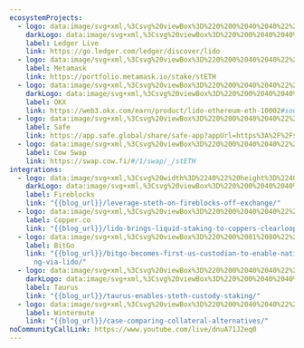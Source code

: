 ```yaml
---
ecosystemProjects:
  - logo: data:image/svg+xml,%3Csvg%20viewBox%3D%220%200%2040%2040%22%20fill%3D%22none%22%20xmlns%3D%22http%3A%2F%2Fwww.w3.org%2F2000%2Fsvg%22%3E%0A%3Cg%20clip-path%3D%22url(%23clip0_4406_6640)%22%3E%0A%3Cg%20clip-path%3D%22url(%23clip1_4406_6640)%22%3E%0A%3Cpath%20d%3D%22M10.4995%2023.4569V28H17.5995V26.9925H11.534V23.4569H10.4995ZM28.3407%2023.4569V26.9925H22.2753V27.9998H29.3753V23.4569H28.3407ZM17.6098%2016.5432V23.4566H22.2753V22.5481H18.6443V16.5432H17.6098ZM10.4995%2012V16.5432H11.534V13.0073H17.5995V12H10.4995ZM22.2753%2012V13.0073H28.3407V16.5432H29.3753V12H22.2753Z%22%20fill%3D%22black%22%2F%3E%0A%3C%2Fg%3E%0A%3Cg%20opacity%3D%220.5%22%20filter%3D%22url(%23filter0_f_4406_6640)%22%3E%0A%3Cpath%20d%3D%22M11.4995%2024.4568V29H18.5995V27.9925H12.534V24.4568H11.4995ZM29.3407%2024.4568V27.9925H23.2753V28.9997H30.3752V24.4568H29.3407ZM18.6098%2017.5431V24.4566H23.2753V23.548H19.6443V17.5431H18.6098ZM11.4995%2013V17.5431H12.534V14.0073H18.5995V13H11.4995ZM23.2753%2013V14.0073H29.3407V17.5431H30.3752V13H23.2753Z%22%20fill%3D%22black%22%2F%3E%0A%3C%2Fg%3E%0A%3C%2Fg%3E%0A%3Cdefs%3E%0A%3Cfilter%20id%3D%22filter0_f_4406_6640%22%20x%3D%220.973166%22%20y%3D%222.47365%22%20width%3D%2239.9284%22%20height%3D%2237.0526%22%20filterUnits%3D%22userSpaceOnUse%22%20color-interpolation-filters%3D%22sRGB%22%3E%0A%3CfeFlood%20flood-opacity%3D%220%22%20result%3D%22BackgroundImageFix%22%2F%3E%0A%3CfeBlend%20mode%3D%22normal%22%20in%3D%22SourceGraphic%22%20in2%3D%22BackgroundImageFix%22%20result%3D%22shape%22%2F%3E%0A%3CfeGaussianBlur%20stdDeviation%3D%225.26316%22%20result%3D%22effect1_foregroundBlur_4406_6640%22%2F%3E%0A%3C%2Ffilter%3E%0A%3CclipPath%20id%3D%22clip0_4406_6640%22%3E%0A%3Crect%20width%3D%2240%22%20height%3D%2240%22%20fill%3D%22white%22%2F%3E%0A%3C%2FclipPath%3E%0A%3CclipPath%20id%3D%22clip1_4406_6640%22%3E%0A%3Crect%20width%3D%2218.9991%22%20height%3D%2216%22%20fill%3D%22white%22%20transform%3D%22translate(10.4995%2012)%22%2F%3E%0A%3C%2FclipPath%3E%0A%3C%2Fdefs%3E%0A%3C%2Fsvg%3E%0A
    darkLogo: data:image/svg+xml,%3Csvg%20viewBox%3D%220%200%2040%2040%22%20fill%3D%22none%22%20xmlns%3D%22http%3A%2F%2Fwww.w3.org%2F2000%2Fsvg%22%3E%0A%3Cg%20clip-path%3D%22url(%23clip0_4406_6709)%22%3E%0A%3Cg%20clip-path%3D%22url(%23clip1_4406_6709)%22%3E%0A%3Cpath%20d%3D%22M10.4995%2023.4569V28H17.5995V26.9925H11.534V23.4569H10.4995ZM28.3407%2023.4569V26.9925H22.2753V27.9998H29.3753V23.4569H28.3407ZM17.6098%2016.5432V23.4566H22.2753V22.548H18.6443V16.5432H17.6098ZM10.4995%2012V16.5432H11.534V13.0073H17.5995V12H10.4995ZM22.2753%2012V13.0073H28.3407V16.5432H29.3753V12H22.2753Z%22%20fill%3D%22white%22%2F%3E%0A%3C%2Fg%3E%0A%3Cg%20opacity%3D%220.5%22%20filter%3D%22url(%23filter0_f_4406_6709)%22%3E%0A%3Cpath%20d%3D%22M11.4995%2024.4568V29H18.5995V27.9925H12.534V24.4568H11.4995ZM29.3407%2024.4568V27.9925H23.2753V28.9997H30.3752V24.4568H29.3407ZM18.6098%2017.5431V24.4566H23.2753V23.548H19.6443V17.5431H18.6098ZM11.4995%2013V17.5431H12.534V14.0073H18.5995V13H11.4995ZM23.2753%2013V14.0073H29.3407V17.5431H30.3752V13H23.2753Z%22%20fill%3D%22white%22%2F%3E%0A%3C%2Fg%3E%0A%3C%2Fg%3E%0A%3Cdefs%3E%0A%3Cfilter%20id%3D%22filter0_f_4406_6709%22%20x%3D%220.973166%22%20y%3D%222.47368%22%20width%3D%2239.9284%22%20height%3D%2237.0526%22%20filterUnits%3D%22userSpaceOnUse%22%20color-interpolation-filters%3D%22sRGB%22%3E%0A%3CfeFlood%20flood-opacity%3D%220%22%20result%3D%22BackgroundImageFix%22%2F%3E%0A%3CfeBlend%20mode%3D%22normal%22%20in%3D%22SourceGraphic%22%20in2%3D%22BackgroundImageFix%22%20result%3D%22shape%22%2F%3E%0A%3CfeGaussianBlur%20stdDeviation%3D%225.26316%22%20result%3D%22effect1_foregroundBlur_4406_6709%22%2F%3E%0A%3C%2Ffilter%3E%0A%3CclipPath%20id%3D%22clip0_4406_6709%22%3E%0A%3Crect%20width%3D%2240%22%20height%3D%2240%22%20fill%3D%22white%22%2F%3E%0A%3C%2FclipPath%3E%0A%3CclipPath%20id%3D%22clip1_4406_6709%22%3E%0A%3Crect%20width%3D%2218.9991%22%20height%3D%2216%22%20fill%3D%22white%22%20transform%3D%22translate(10.4995%2012)%22%2F%3E%0A%3C%2FclipPath%3E%0A%3C%2Fdefs%3E%0A%3C%2Fsvg%3E%0A
    label: Ledger Live
    link: https://go.ledger.com/ledger/discover/lido
  - logo: data:image/svg+xml,%3Csvg%20viewBox%3D%220%200%2040%2040%22%20fill%3D%22none%22%20xmlns%3D%22http%3A%2F%2Fwww.w3.org%2F2000%2Fsvg%22%3E%0A%3Cg%20clip-path%3D%22url(%23clip0_4406_6641)%22%3E%0A%3Cg%20opacity%3D%220.5%22%20filter%3D%22url(%23filter0_f_4406_6641)%22%3E%0A%3Cpath%20d%3D%22M9.16669%2014.3868L9.88892%2017.8535L9.43009%2018.1934L10.1098%2018.7117L9.59153%2019.1195L10.2713%2019.7398L9.84644%2020.0457L10.8236%2021.1928L9.34576%2025.7981L10.7224%2030.4968L15.5402%2029.1713L16.4748%2029.9365L18.3696%2031.2535H21.6239L23.5272%2029.9365L24.4617%2029.1713L29.2795%2030.4968L30.6644%2025.798L29.1686%2021.1928L30.1536%2020.0457L29.7288%2019.7398L30.4085%2019.1196L29.8817%2018.7117L30.5615%2018.1934L30.1112%2017.8535L30.8334%2014.3868L29.7546%2011.1673L22.864%2013.7415L17.1382%2013.7422L10.2382%2011.1665L9.16669%2014.3868Z%22%20fill%3D%22%23F6851B%22%2F%3E%0A%3C%2Fg%3E%0A%3Cpath%20d%3D%22M29.755%209.16711L21.3006%2015.4463L22.864%2011.7417L29.755%209.16711Z%22%20fill%3D%22%23E2761B%22%2F%3E%0A%3Cpath%20d%3D%22M10.2382%209.16672L18.6246%2015.5054L17.1377%2011.7413L10.2382%209.16672Z%22%20fill%3D%22%23E4761B%22%2F%3E%0A%3Cpath%20d%3D%22M26.7134%2023.7218L24.4617%2027.1715L29.2794%2028.497L30.6644%2023.7983L26.7134%2023.7218Z%22%20fill%3D%22%23E4761B%22%2F%3E%0A%3Cpath%20d%3D%22M9.34592%2023.7983L10.7224%2028.497L15.5401%2027.1715L13.2885%2023.7218L9.34592%2023.7983Z%22%20fill%3D%22%23E4761B%22%2F%3E%0A%3Cpath%20d%3D%22M15.2685%2017.8934L13.926%2019.9241L18.7098%2020.1365L18.5398%2014.9959L15.2685%2017.8934Z%22%20fill%3D%22%23E4761B%22%2F%3E%0A%3Cpath%20d%3D%22M24.725%2017.8932L21.4112%2014.9362L21.3008%2020.1363L26.076%2019.9239L24.725%2017.8932Z%22%20fill%3D%22%23E4761B%22%2F%3E%0A%3Cpath%20d%3D%22M15.5403%2027.1712L18.4122%2025.7693L15.9311%2023.832L15.5403%2027.1712Z%22%20fill%3D%22%23E4761B%22%2F%3E%0A%3Cpath%20d%3D%22M21.5811%2025.7693L24.4615%2027.1712L24.0622%2023.832L21.5811%2025.7693Z%22%20fill%3D%22%23E4761B%22%2F%3E%0A%3Cpath%20d%3D%22M24.4616%2027.172L21.5812%2025.7701L21.8106%2027.6479L21.7851%2028.4381L24.4616%2027.172Z%22%20fill%3D%22%23D7C1B3%22%2F%3E%0A%3Cpath%20d%3D%22M15.5401%2027.1722L18.2166%2028.4382L18.1996%2027.648L18.412%2025.7702L15.5401%2027.1722Z%22%20fill%3D%22%23D7C1B3%22%2F%3E%0A%3Cpath%20d%3D%22M21.7853%2028.438L21.8108%2027.6478L21.5984%2027.4609H18.395L18.1996%2027.6478L18.2166%2028.438L15.5401%2027.172L16.4748%2027.9367L18.3696%2029.2537H21.6239L23.5272%2027.9367L24.4618%2027.172L21.7853%2028.438Z%22%20fill%3D%22%23C0AD9E%22%2F%3E%0A%3Cpath%20d%3D%22M21.7337%2022.5922L22.4389%2021.1137L24.1383%2021.8869L21.7337%2022.5922Z%22%20fill%3D%22%23233447%22%2F%3E%0A%3Cpath%20d%3D%22M18.2589%2022.5922L15.8628%2021.8869L17.5536%2021.1137L18.2589%2022.5922Z%22%20fill%3D%22%23233447%22%2F%3E%0A%3Cpath%20d%3D%22M15.5397%2027.1719L15.9476%2023.7222L13.2881%2023.7987L15.5397%2027.1719Z%22%20fill%3D%22%23CD6116%22%2F%3E%0A%3Cpath%20d%3D%22M24.0535%2023.7222L24.4613%2027.1719L26.713%2023.7987L24.0535%2023.7222Z%22%20fill%3D%22%23CD6116%22%2F%3E%0A%3Cpath%20d%3D%22M26.0757%2019.9242L21.3005%2020.1366L21.7423%2022.5922L22.4476%2021.1138L24.147%2021.887L26.0757%2019.9242Z%22%20fill%3D%22%23CD6116%22%2F%3E%0A%3Cpath%20d%3D%22M15.8624%2021.887L17.5618%2021.1138L18.2585%2022.5922L18.7088%2020.1366L13.9251%2019.9242L15.8624%2021.887Z%22%20fill%3D%22%23CD6116%22%2F%3E%0A%3Cpath%20d%3D%22M13.9252%2019.9246L15.9305%2023.8331L15.8625%2021.8873L13.9252%2019.9246Z%22%20fill%3D%22%23E4751F%22%2F%3E%0A%3Cpath%20d%3D%22M24.148%2021.887L24.0631%2023.8328L26.0768%2019.9242L24.148%2021.887Z%22%20fill%3D%22%23E4751F%22%2F%3E%0A%3Cpath%20d%3D%22M18.7098%2020.1365L18.2595%2022.5921L18.8203%2025.4895L18.9477%2021.6744L18.7098%2020.1365Z%22%20fill%3D%22%23E4751F%22%2F%3E%0A%3Cpath%20d%3D%22M21.3008%2020.1365L21.0714%2021.6659L21.1734%2025.4895L21.7427%2022.5921L21.3008%2020.1365Z%22%20fill%3D%22%23E4751F%22%2F%3E%0A%3Cpath%20d%3D%22M21.7429%2022.5919L21.1736%2025.4893L21.5815%2025.7697L24.0626%2023.8324L24.1475%2021.8867L21.7429%2022.5919Z%22%20fill%3D%22%23F6851B%22%2F%3E%0A%3Cpath%20d%3D%22M15.8628%2021.8867L15.9307%2023.8324L18.4118%2025.7697L18.8197%2025.4893L18.2589%2022.5919L15.8628%2021.8867Z%22%20fill%3D%22%23F6851B%22%2F%3E%0A%3Cpath%20d%3D%22M21.581%2025.7703L21.1732%2025.4899H18.8195L18.4117%2025.7703L18.1993%2027.6481L18.3947%2027.4611H21.598L21.8104%2027.6481L21.581%2025.7703Z%22%20fill%3D%22%23161616%22%2F%3E%0A%3Cpath%20d%3D%22M30.1111%2015.8538L30.8334%2012.3871L29.7543%209.16675L21.5803%2015.2335L24.7241%2017.893L29.168%2019.1931L30.1536%2018.046L29.7288%2017.7401L30.4085%2017.1198L29.8817%2016.712L30.5615%2016.1937L30.1111%2015.8538Z%22%20fill%3D%22%23763D16%22%2F%3E%0A%3Cpath%20d%3D%22M9.16666%2012.387L9.88889%2015.8538L9.43006%2016.1936L10.1098%2016.7119L9.5915%2017.1198L10.2712%2017.7401L9.84641%2018.0459L10.8235%2019.193L15.2674%2017.893L18.4112%2015.2335L10.2373%209.16672L9.16666%2012.387Z%22%20fill%3D%22%23763D16%22%2F%3E%0A%3Cpath%20d%3D%22M29.1685%2019.1929L24.7247%2017.8929L26.0757%2019.9237L24.0619%2023.8322L26.7129%2023.7982H30.664L29.1685%2019.1929Z%22%20fill%3D%22%23F6851B%22%2F%3E%0A%3Cpath%20d%3D%22M15.268%2017.8929L10.8242%2019.1929L9.34573%2023.7982H13.2883L15.9308%2023.8322L13.9255%2019.9237L15.268%2017.8929Z%22%20fill%3D%22%23F6851B%22%2F%3E%0A%3Cpath%20d%3D%22M21.3003%2020.1372L21.5807%2015.2345L22.8722%2011.7423H17.1368L18.4113%2015.2345L18.7087%2020.1372L18.8107%2021.6836L18.8192%2025.4902H21.1728L21.1898%2021.6836L21.3003%2020.1372Z%22%20fill%3D%22%23F6851B%22%2F%3E%0A%3C%2Fg%3E%0A%3Cdefs%3E%0A%3Cfilter%20id%3D%22filter0_f_4406_6641%22%20x%3D%22-2.41226%22%20y%3D%22-0.412475%22%20width%3D%2244.8246%22%20height%3D%2243.2449%22%20filterUnits%3D%22userSpaceOnUse%22%20color-interpolation-filters%3D%22sRGB%22%3E%0A%3CfeFlood%20flood-opacity%3D%220%22%20result%3D%22BackgroundImageFix%22%2F%3E%0A%3CfeBlend%20mode%3D%22normal%22%20in%3D%22SourceGraphic%22%20in2%3D%22BackgroundImageFix%22%20result%3D%22shape%22%2F%3E%0A%3CfeGaussianBlur%20stdDeviation%3D%225.78947%22%20result%3D%22effect1_foregroundBlur_4406_6641%22%2F%3E%0A%3C%2Ffilter%3E%0A%3CclipPath%20id%3D%22clip0_4406_6641%22%3E%0A%3Crect%20width%3D%2240%22%20height%3D%2240%22%20fill%3D%22white%22%2F%3E%0A%3C%2FclipPath%3E%0A%3C%2Fdefs%3E%0A%3C%2Fsvg%3E%0A
    label: Metamask
    link: https://portfolio.metamask.io/stake/stETH
  - logo: data:image/svg+xml,%3Csvg%20viewBox%3D%220%200%2040%2040%22%20fill%3D%22none%22%20xmlns%3D%22http%3A%2F%2Fwww.w3.org%2F2000%2Fsvg%22%3E%0A%3Cg%20clip-path%3D%22url(%23clip0_4406_6642)%22%3E%0A%3Cpath%20d%3D%22M16.4151%2022.9373C16.6382%2022.9375%2016.8194%2023.1185%2016.8194%2023.3416V28.5955C16.8194%2028.8186%2016.6382%2028.9997%2016.4151%2028.9998H11.1602C10.9371%2028.9997%2010.7559%2028.8186%2010.7559%2028.5955V23.3416C10.7559%2023.1185%2010.9371%2022.9374%2011.1602%2022.9373H16.4151ZM28.5401%2022.9373C28.7633%2022.9373%2028.9444%2023.1184%2028.9444%2023.3416V28.5955C28.9444%2028.8187%2028.7633%2028.9998%2028.5401%2028.9998H23.2862C23.0629%2028.9998%2022.8819%2028.8187%2022.8819%2028.5955V23.3416C22.8819%2023.1184%2023.0629%2022.9373%2023.2862%2022.9373H28.5401ZM22.4805%2016.8748C22.7035%2016.8751%2022.8839%2017.0561%2022.8839%2017.2791V22.533C22.8839%2022.756%2022.7035%2022.9371%2022.4805%2022.9373H17.2256C17.0024%2022.9373%2016.8214%2022.7562%2016.8214%2022.533V17.2791C16.8214%2017.0559%2017.0024%2016.8748%2017.2256%2016.8748H22.4805ZM16.4151%2010.8113C16.6381%2010.8115%2016.8192%2010.9925%2016.8194%2011.2156V16.4705C16.8193%2016.6935%2016.6381%2016.8747%2016.4151%2016.8748H11.1602C10.9371%2016.8747%2010.756%2016.6935%2010.7559%2016.4705V11.2156C10.7561%2010.9925%2010.9372%2010.8115%2011.1602%2010.8113H16.4151ZM28.5401%2010.8113C28.7632%2010.8113%2028.9442%2010.9924%2028.9444%2011.2156V16.4705C28.9443%2016.6936%2028.7632%2016.8748%2028.5401%2016.8748H23.2862C23.063%2016.8748%2022.882%2016.6936%2022.8819%2016.4705V11.2156C22.8821%2010.9924%2023.063%2010.8113%2023.2862%2010.8113H28.5401Z%22%20fill%3D%22%230D0B16%22%2F%3E%0A%3Cg%20opacity%3D%220.3%22%20filter%3D%22url(%23filter0_f_4406_6642)%22%3E%0A%3Cpath%20d%3D%22M17.9641%2021.8759C18.1872%2021.8759%2018.3681%2022.0562%2018.3683%2022.2792V27.5341C18.3683%2027.7573%2018.1873%2027.9384%2017.9641%2027.9384H12.7101C12.4869%2027.9384%2012.3058%2027.7573%2012.3058%2027.5341V22.2792C12.3061%2022.0562%2012.487%2021.8759%2012.7101%2021.8759H17.9641ZM30.09%2021.8759C30.3129%2021.8761%2030.4931%2022.0564%2030.4933%2022.2792V27.5341C30.4933%2027.7572%2030.313%2027.9382%2030.09%2027.9384H24.8351C24.6119%2027.9384%2024.4308%2027.7573%2024.4308%2027.5341V22.2792C24.4311%2022.0563%2024.6121%2021.876%2024.8351%2021.8759H30.09ZM24.0295%2015.8134C24.2525%2015.8135%2024.4335%2015.9938%2024.4338%2016.2167V21.4716C24.4338%2021.6948%2024.2526%2021.8759%2024.0295%2021.8759H18.7746C18.5515%2021.8757%2018.3713%2021.6947%2018.3713%2021.4716V16.2167C18.3715%2015.9939%2018.5517%2015.8137%2018.7746%2015.8134H24.0295ZM17.9641%209.74994C18.1873%209.74994%2018.3683%209.9309%2018.3683%2010.1542V15.4081C18.3683%2015.6313%2018.1873%2015.8124%2017.9641%2015.8124H12.7101C12.4869%2015.8124%2012.3058%2015.6313%2012.3058%2015.4081V10.1542C12.3059%209.9309%2012.4869%209.74994%2012.7101%209.74994H17.9641ZM30.09%209.74994C30.313%209.75013%2030.4933%209.93102%2030.4933%2010.1542V15.4081C30.4933%2015.6312%2030.313%2015.8122%2030.09%2015.8124H24.8351C24.6119%2015.8124%2024.4308%2015.6313%2024.4308%2015.4081V10.1542C24.4309%209.93093%2024.6119%209.74998%2024.8351%209.74994H30.09Z%22%20fill%3D%22%230D0B16%22%2F%3E%0A%3C%2Fg%3E%0A%3C%2Fg%3E%0A%3Cdefs%3E%0A%3Cfilter%20id%3D%22filter0_f_4406_6642%22%20x%3D%22-0.325732%22%20y%3D%22-2.88164%22%20width%3D%2243.4507%22%20height%3D%2243.4516%22%20filterUnits%3D%22userSpaceOnUse%22%20color-interpolation-filters%3D%22sRGB%22%3E%0A%3CfeFlood%20flood-opacity%3D%220%22%20result%3D%22BackgroundImageFix%22%2F%3E%0A%3CfeBlend%20mode%3D%22normal%22%20in%3D%22SourceGraphic%22%20in2%3D%22BackgroundImageFix%22%20result%3D%22shape%22%2F%3E%0A%3CfeGaussianBlur%20stdDeviation%3D%226.31579%22%20result%3D%22effect1_foregroundBlur_4406_6642%22%2F%3E%0A%3C%2Ffilter%3E%0A%3CclipPath%20id%3D%22clip0_4406_6642%22%3E%0A%3Crect%20width%3D%2240%22%20height%3D%2240%22%20fill%3D%22white%22%2F%3E%0A%3C%2FclipPath%3E%0A%3C%2Fdefs%3E%0A%3C%2Fsvg%3E%0A
    darkLogo: data:image/svg+xml,%3Csvg%20viewBox%3D%220%200%2040%2040%22%20fill%3D%22none%22%20xmlns%3D%22http%3A%2F%2Fwww.w3.org%2F2000%2Fsvg%22%3E%0A%3Cg%20clip-path%3D%22url(%23clip0_4406_6738)%22%3E%0A%3Cpath%20d%3D%22M16.4151%2022.9373C16.6382%2022.9375%2016.8194%2023.1185%2016.8194%2023.3416V28.5955C16.8194%2028.8186%2016.6382%2028.9997%2016.4151%2028.9998H11.1602C10.9371%2028.9997%2010.7559%2028.8186%2010.7559%2028.5955V23.3416C10.7559%2023.1185%2010.9371%2022.9374%2011.1602%2022.9373H16.4151ZM28.5401%2022.9373C28.7633%2022.9373%2028.9444%2023.1184%2028.9444%2023.3416V28.5955C28.9444%2028.8187%2028.7633%2028.9998%2028.5401%2028.9998H23.2862C23.0629%2028.9998%2022.8819%2028.8187%2022.8819%2028.5955V23.3416C22.8819%2023.1184%2023.0629%2022.9373%2023.2862%2022.9373H28.5401ZM22.4805%2016.8748C22.7035%2016.8751%2022.8839%2017.0561%2022.8839%2017.2791V22.533C22.8839%2022.756%2022.7035%2022.9371%2022.4805%2022.9373H17.2256C17.0024%2022.9373%2016.8214%2022.7562%2016.8214%2022.533V17.2791C16.8214%2017.0559%2017.0024%2016.8748%2017.2256%2016.8748H22.4805ZM16.4151%2010.8113C16.6381%2010.8115%2016.8192%2010.9925%2016.8194%2011.2156V16.4705C16.8193%2016.6935%2016.6381%2016.8747%2016.4151%2016.8748H11.1602C10.9371%2016.8747%2010.756%2016.6935%2010.7559%2016.4705V11.2156C10.7561%2010.9925%2010.9372%2010.8115%2011.1602%2010.8113H16.4151ZM28.5401%2010.8113C28.7632%2010.8113%2028.9442%2010.9924%2028.9444%2011.2156V16.4705C28.9443%2016.6936%2028.7632%2016.8748%2028.5401%2016.8748H23.2862C23.063%2016.8748%2022.882%2016.6936%2022.8819%2016.4705V11.2156C22.8821%2010.9924%2023.063%2010.8113%2023.2862%2010.8113H28.5401Z%22%20fill%3D%22white%22%2F%3E%0A%3Cg%20opacity%3D%220.3%22%20filter%3D%22url(%23filter0_f_4406_6738)%22%3E%0A%3Cpath%20d%3D%22M17.9641%2021.8759C18.1872%2021.8759%2018.3681%2022.0562%2018.3683%2022.2792V27.5341C18.3683%2027.7573%2018.1873%2027.9384%2017.9641%2027.9384H12.7101C12.4869%2027.9384%2012.3058%2027.7573%2012.3058%2027.5341V22.2792C12.3061%2022.0562%2012.487%2021.8759%2012.7101%2021.8759H17.9641ZM30.09%2021.8759C30.3129%2021.8761%2030.4931%2022.0564%2030.4933%2022.2792V27.5341C30.4933%2027.7572%2030.313%2027.9382%2030.09%2027.9384H24.8351C24.6119%2027.9384%2024.4308%2027.7573%2024.4308%2027.5341V22.2792C24.4311%2022.0563%2024.6121%2021.876%2024.8351%2021.8759H30.09ZM24.0295%2015.8134C24.2525%2015.8135%2024.4335%2015.9938%2024.4338%2016.2167V21.4716C24.4338%2021.6948%2024.2526%2021.8759%2024.0295%2021.8759H18.7746C18.5515%2021.8757%2018.3713%2021.6947%2018.3713%2021.4716V16.2167C18.3715%2015.9939%2018.5517%2015.8137%2018.7746%2015.8134H24.0295ZM17.9641%209.74994C18.1873%209.74994%2018.3683%209.9309%2018.3683%2010.1542V15.4081C18.3683%2015.6313%2018.1873%2015.8124%2017.9641%2015.8124H12.7101C12.4869%2015.8124%2012.3058%2015.6313%2012.3058%2015.4081V10.1542C12.3059%209.9309%2012.4869%209.74994%2012.7101%209.74994H17.9641ZM30.09%209.74994C30.313%209.75013%2030.4933%209.93102%2030.4933%2010.1542V15.4081C30.4933%2015.6312%2030.313%2015.8122%2030.09%2015.8124H24.8351C24.6119%2015.8124%2024.4308%2015.6313%2024.4308%2015.4081V10.1542C24.4309%209.93093%2024.6119%209.74998%2024.8351%209.74994H30.09Z%22%20fill%3D%22white%22%2F%3E%0A%3C%2Fg%3E%0A%3C%2Fg%3E%0A%3Cdefs%3E%0A%3Cfilter%20id%3D%22filter0_f_4406_6738%22%20x%3D%22-0.325732%22%20y%3D%22-2.88164%22%20width%3D%2243.4507%22%20height%3D%2243.4516%22%20filterUnits%3D%22userSpaceOnUse%22%20color-interpolation-filters%3D%22sRGB%22%3E%0A%3CfeFlood%20flood-opacity%3D%220%22%20result%3D%22BackgroundImageFix%22%2F%3E%0A%3CfeBlend%20mode%3D%22normal%22%20in%3D%22SourceGraphic%22%20in2%3D%22BackgroundImageFix%22%20result%3D%22shape%22%2F%3E%0A%3CfeGaussianBlur%20stdDeviation%3D%226.31579%22%20result%3D%22effect1_foregroundBlur_4406_6738%22%2F%3E%0A%3C%2Ffilter%3E%0A%3CclipPath%20id%3D%22clip0_4406_6738%22%3E%0A%3Crect%20width%3D%2240%22%20height%3D%2240%22%20fill%3D%22white%22%2F%3E%0A%3C%2FclipPath%3E%0A%3C%2Fdefs%3E%0A%3C%2Fsvg%3E%0A
    label: OKX
    link: https://web3.okx.com/earn/product/lido-ethereum-eth-10002#source=homepagelist
  - logo: data:image/svg+xml,%3Csvg%20viewBox%3D%220%200%2040%2040%22%20fill%3D%22none%22%20xmlns%3D%22http%3A%2F%2Fwww.w3.org%2F2000%2Fsvg%22%3E%0A%3Cg%20clip-path%3D%22url(%23clip0_4406_6643)%22%3E%0A%3Cpath%20d%3D%22M29.2466%2020.261C29.9507%2020.2612%2030.521%2020.7965%2030.521%2021.4739V25.2972C30.521%2025.9747%2029.9499%2026.5237%2029.2456%2026.5237H27.4234C26.7192%2026.5237%2026.1482%2027.0045%2026.148%2027.6819V29.5023C26.148%2030.1799%2025.5856%2030.7288%2024.8814%2030.7288H14.9576C14.2533%2030.7288%2013.6822%2030.1799%2013.6822%2029.5023V27.2337C13.6822%2026.5562%2014.2533%2026.0071%2014.9576%2026.0071H24.3384C25.0427%2026.0071%2025.6138%2025.4582%2025.6138%2024.7806V21.4876C25.614%2020.8102%2026.1841%2020.2611%2026.8882%2020.261H29.2466ZM20.8033%2017.8763C21.5411%2017.8765%2022.1399%2018.4531%2022.1402%2019.1624V21.3421C22.14%2022.052%2021.5407%2022.628%2020.8033%2022.6282H18.5376C17.7998%2022.6281%2017.2008%2022.0516%2017.2007%2021.3421V19.1624C17.201%2018.4526%2017.8003%2017.8764%2018.5376%2017.8763H20.8033ZM24.3326%209.80597C25.0365%209.80611%2025.6068%2010.3552%2025.607%2011.0325V13.3011C25.607%2013.9785%2025.0366%2014.5275%2024.3326%2014.5276H14.9566C14.2526%2014.5278%2013.6824%2015.0769%2013.6822%2015.7542L13.6841%2019.0345C13.684%2019.7119%2013.1139%2020.261%2012.4097%2020.261H10.0513C9.34712%2020.261%208.77396%2019.7394%208.77396%2019.0618V15.2337C8.77412%2014.5562%209.34519%2014.0071%2010.0493%2014.0071H11.8638C12.568%2014.0071%2013.1382%2013.458%2013.1382%2012.7806V11.0325C13.1384%2010.3551%2013.7094%209.80597%2014.4136%209.80597H24.3326Z%22%20fill%3D%22%236AF583%22%2F%3E%0A%3Cg%20opacity%3D%220.6%22%20filter%3D%22url(%23filter0_f_4406_6643)%22%3E%0A%3Cpath%20d%3D%22M30.8885%2020.0231C31.6408%2020.0231%2032.2498%2020.5943%2032.2499%2021.3181V25.403C32.2498%2026.1266%2031.6407%2026.7125%2030.8885%2026.7126H28.9413C28.1892%2026.7126%2027.5801%2027.2263%2027.58%2027.9499V29.8942C27.58%2030.618%2026.9787%2031.2047%2026.2264%2031.2048H15.6259C14.8736%2031.2048%2014.2635%2030.618%2014.2635%2029.8942V27.4714C14.2635%2026.7477%2014.8736%2026.1608%2015.6259%2026.1608H25.6464C26.3986%2026.1608%2027.0077%2025.5741%2027.0077%2024.8503V21.3337C27.0077%2020.6099%2027.6177%2020.0231%2028.37%2020.0231H30.8885ZM21.87%2017.4753C22.6582%2017.4754%2023.2975%2018.0915%2023.2977%2018.8493V21.1774C23.2977%2021.9359%2022.6578%2022.5513%2021.87%2022.5515H19.4501C18.6618%2022.5514%2018.0224%2021.9354%2018.0223%2021.1774V18.8493C18.0226%2018.091%2018.6624%2017.4754%2019.4501%2017.4753H21.87ZM25.6395%208.85516C26.3917%208.85516%2027.0018%209.4419%2027.0018%2010.1657V12.5886C27.0018%2013.3123%2026.3917%2013.8991%2025.6395%2013.8991H15.6249C14.8728%2013.8992%2014.2637%2014.4851%2014.2635%2015.2087L14.2655%2018.7126C14.2654%2019.4362%2013.6563%2020.023%2012.9042%2020.0231H10.3846C9.63255%2020.0229%209.02039%2019.4655%209.02039%2018.7419V14.653C9.02039%2013.9292%209.6304%2013.3425%2010.3827%2013.3425H12.3212C13.0732%2013.3423%2013.6823%2012.7563%2013.6825%2012.0329V10.1657C13.6825%209.4419%2014.2925%208.85516%2015.0448%208.85516H25.6395Z%22%20fill%3D%22%236AF583%22%2F%3E%0A%3C%2Fg%3E%0A%3C%2Fg%3E%0A%3Cdefs%3E%0A%3Cfilter%20id%3D%22filter0_f_4406_6643%22%20x%3D%220.599333%22%20y%3D%220.434111%22%20width%3D%2240.0716%22%20height%3D%2239.1917%22%20filterUnits%3D%22userSpaceOnUse%22%20color-interpolation-filters%3D%22sRGB%22%3E%0A%3CfeFlood%20flood-opacity%3D%220%22%20result%3D%22BackgroundImageFix%22%2F%3E%0A%3CfeBlend%20mode%3D%22normal%22%20in%3D%22SourceGraphic%22%20in2%3D%22BackgroundImageFix%22%20result%3D%22shape%22%2F%3E%0A%3CfeGaussianBlur%20stdDeviation%3D%224.21053%22%20result%3D%22effect1_foregroundBlur_4406_6643%22%2F%3E%0A%3C%2Ffilter%3E%0A%3CclipPath%20id%3D%22clip0_4406_6643%22%3E%0A%3Crect%20width%3D%2240%22%20height%3D%2240%22%20fill%3D%22white%22%2F%3E%0A%3C%2FclipPath%3E%0A%3C%2Fdefs%3E%0A%3C%2Fsvg%3E%0A
    label: Safe
    link: https://app.safe.global/share/safe-app?appUrl=https%3A%2F%2F${{ethereum_stake}}%2F%3Fref%3D0x5afE11DBF44AB2D88162f687e01F8DD7a8A3EEEe
  - logo: data:image/svg+xml,%3Csvg%20viewBox%3D%220%200%2040%2040%22%20fill%3D%22none%22%20xmlns%3D%22http%3A%2F%2Fwww.w3.org%2F2000%2Fsvg%22%3E%0A%3Cg%20clip-path%3D%22url(%23clip0_4406_6644)%22%3E%0A%3Cpath%20fill-rule%3D%22evenodd%22%20clip-rule%3D%22evenodd%22%20d%3D%22M16.9816%2028.5C15.7672%2028.5%2014.6927%2027.7239%2014.3256%2026.5814L12.438%2020.7083H11.2776C10.0632%2020.7083%208.98872%2019.9322%208.62158%2018.7898L7.5%2015.3H11.7069L9.48801%2012H30.512L28.2931%2015.3H32.5L31.3784%2018.7898C31.0114%2019.9322%2029.9368%2020.7083%2028.7225%2020.7083H27.5619L25.6744%2026.5814C25.3073%2027.7239%2024.2328%2028.5%2023.0184%2028.5H16.9816ZM15.5556%2019.1041C15.5556%2019.9901%2016.2258%2020.7083%2017.0525%2020.7083C17.8792%2020.7083%2018.5495%2019.9901%2018.5495%2019.1041C18.5495%2018.2182%2017.8792%2017.5%2017.0525%2017.5C16.2258%2017.5%2015.5556%2018.2182%2015.5556%2019.1041ZM24.4445%2019.1041C24.4445%2019.9901%2023.7742%2020.7083%2022.9476%2020.7083C22.1208%2020.7083%2021.4506%2019.9901%2021.4506%2019.1041C21.4506%2018.2182%2022.1208%2017.5%2022.9476%2017.5C23.7742%2017.5%2024.4445%2018.2182%2024.4445%2019.1041Z%22%20fill%3D%22%231E64D7%22%2F%3E%0A%3Cg%20opacity%3D%220.4%22%20filter%3D%22url(%23filter0_f_4406_6644)%22%3E%0A%3Cpath%20fill-rule%3D%22evenodd%22%20clip-rule%3D%22evenodd%22%20d%3D%22M17.9816%2027.5C16.7672%2027.5%2015.6927%2026.7239%2015.3256%2025.5814L13.438%2019.7083H12.2776C11.0632%2019.7083%209.98872%2018.9322%209.62158%2017.7898L8.5%2014.3H12.7069L10.488%2011H31.512L29.2931%2014.3H33.5L32.3784%2017.7898C32.0114%2018.9322%2030.9368%2019.7083%2029.7225%2019.7083H28.5619L26.6744%2025.5814C26.3073%2026.7239%2025.2328%2027.5%2024.0184%2027.5H17.9816ZM16.5556%2018.1042C16.5556%2018.9901%2017.2258%2019.7083%2018.0525%2019.7083C18.8792%2019.7083%2019.5495%2018.9901%2019.5495%2018.1042C19.5495%2017.2182%2018.8792%2016.5%2018.0525%2016.5C17.2258%2016.5%2016.5556%2017.2182%2016.5556%2018.1042ZM25.4445%2018.1042C25.4445%2018.9901%2024.7742%2019.7083%2023.9476%2019.7083C23.1208%2019.7083%2022.4506%2018.9901%2022.4506%2018.1042C22.4506%2017.2182%2023.1208%2016.5%2023.9476%2016.5C24.7742%2016.5%2025.4445%2017.2182%2025.4445%2018.1042Z%22%20fill%3D%22%231E64D7%22%2F%3E%0A%3C%2Fg%3E%0A%3C%2Fg%3E%0A%3Cdefs%3E%0A%3Cfilter%20id%3D%22filter0_f_4406_6644%22%20x%3D%22-4.13158%22%20y%3D%22-1.63156%22%20width%3D%2250.2632%22%20height%3D%2241.7632%22%20filterUnits%3D%22userSpaceOnUse%22%20color-interpolation-filters%3D%22sRGB%22%3E%0A%3CfeFlood%20flood-opacity%3D%220%22%20result%3D%22BackgroundImageFix%22%2F%3E%0A%3CfeBlend%20mode%3D%22normal%22%20in%3D%22SourceGraphic%22%20in2%3D%22BackgroundImageFix%22%20result%3D%22shape%22%2F%3E%0A%3CfeGaussianBlur%20stdDeviation%3D%226.31579%22%20result%3D%22effect1_foregroundBlur_4406_6644%22%2F%3E%0A%3C%2Ffilter%3E%0A%3CclipPath%20id%3D%22clip0_4406_6644%22%3E%0A%3Crect%20width%3D%2240%22%20height%3D%2240%22%20fill%3D%22white%22%2F%3E%0A%3C%2FclipPath%3E%0A%3C%2Fdefs%3E%0A%3C%2Fsvg%3E%0A
    label: Cow Swap
    link: https://swap.cow.fi/#/1/swap/_/stETH
integrations:
  - logo: data:image/svg+xml,%3Csvg%20width%3D%2240%22%20height%3D%2240%22%20viewBox%3D%220%200%2040%2040%22%20fill%3D%22none%22%20xmlns%3D%22http%3A%2F%2Fwww.w3.org%2F2000%2Fsvg%22%3E%0A%3Cg%20filter%3D%22url(%23filter0_f_4406_6714)%22%3E%0A%3Cpath%20fill-rule%3D%22evenodd%22%20clip-rule%3D%22evenodd%22%20d%3D%22M29.9986%208.49991H9.99954V27.9999H29.9986V8.49991ZM25.0507%2022.0651L19.9991%2013.163L14.9475%2022.0651H25.0507Z%22%20fill%3D%22%23141A2C%22%20fill-opacity%3D%220.4%22%2F%3E%0A%3C%2Fg%3E%0A%3Cpath%20fill-rule%3D%22evenodd%22%20clip-rule%3D%22evenodd%22%20d%3D%22M29.9986%209.99997H9.99954V29.5H29.9986V9.99997ZM25.0507%2023.5652L19.9991%2014.663L14.9475%2023.5652H25.0507Z%22%20fill%3D%22%23141A2C%22%2F%3E%0A%3Cdefs%3E%0A%3Cfilter%20id%3D%22filter0_f_4406_6714%22%20x%3D%221.57849%22%20y%3D%220.0788555%22%20width%3D%2236.8412%22%20height%3D%2236.3421%22%20filterUnits%3D%22userSpaceOnUse%22%20color-interpolation-filters%3D%22sRGB%22%3E%0A%3CfeFlood%20flood-opacity%3D%220%22%20result%3D%22BackgroundImageFix%22%2F%3E%0A%3CfeBlend%20mode%3D%22normal%22%20in%3D%22SourceGraphic%22%20in2%3D%22BackgroundImageFix%22%20result%3D%22shape%22%2F%3E%0A%3CfeGaussianBlur%20stdDeviation%3D%224.21053%22%20result%3D%22effect1_foregroundBlur_4406_6714%22%2F%3E%0A%3C%2Ffilter%3E%0A%3C%2Fdefs%3E%0A%3C%2Fsvg%3E%0A
    darkLogo: data:image/svg+xml,%3Csvg%20viewBox%3D%220%200%2040%2040%22%20fill%3D%22none%22%20xmlns%3D%22http%3A%2F%2Fwww.w3.org%2F2000%2Fsvg%22%3E%0A%3Cg%20filter%3D%22url(%23filter0_f_4406_6956)%22%3E%0A%3Cpath%20fill-rule%3D%22evenodd%22%20clip-rule%3D%22evenodd%22%20d%3D%22M29.9987%208.5H9.99957V28H29.9987V8.5ZM25.0507%2022.0652L19.9991%2013.163L14.9475%2022.0652H25.0507Z%22%20fill%3D%22white%22%20fill-opacity%3D%220.4%22%2F%3E%0A%3C%2Fg%3E%0A%3Cpath%20fill-rule%3D%22evenodd%22%20clip-rule%3D%22evenodd%22%20d%3D%22M29.9987%2010H9.99957V29.5H29.9987V10ZM25.0507%2023.5652L19.9991%2014.663L14.9475%2023.5652H25.0507Z%22%20fill%3D%22white%22%2F%3E%0A%3Cdefs%3E%0A%3Cfilter%20id%3D%22filter0_f_4406_6956%22%20x%3D%221.57852%22%20y%3D%220.0789471%22%20width%3D%2236.8412%22%20height%3D%2236.3421%22%20filterUnits%3D%22userSpaceOnUse%22%20color-interpolation-filters%3D%22sRGB%22%3E%0A%3CfeFlood%20flood-opacity%3D%220%22%20result%3D%22BackgroundImageFix%22%2F%3E%0A%3CfeBlend%20mode%3D%22normal%22%20in%3D%22SourceGraphic%22%20in2%3D%22BackgroundImageFix%22%20result%3D%22shape%22%2F%3E%0A%3CfeGaussianBlur%20stdDeviation%3D%224.21053%22%20result%3D%22effect1_foregroundBlur_4406_6956%22%2F%3E%0A%3C%2Ffilter%3E%0A%3C%2Fdefs%3E%0A%3C%2Fsvg%3E%0A
    label: Fireblocks
    link: "{{blog_url}}/leverage-steth-on-fireblocks-off-exchange/"
  - logo: data:image/svg+xml,%3Csvg%20viewBox%3D%220%200%2040%2040%22%20fill%3D%22none%22%20xmlns%3D%22http%3A%2F%2Fwww.w3.org%2F2000%2Fsvg%22%3E%0A%3Cg%20clip-path%3D%22url(%23clip0_4406_6715)%22%3E%0A%3Cg%20opacity%3D%220.5%22%20filter%3D%22url(%23filter0_f_4406_6715)%22%3E%0A%3Cpath%20fill-rule%3D%22evenodd%22%20clip-rule%3D%22evenodd%22%20d%3D%22M29.3059%2027.5332C28.2832%2028.6898%2027.1458%2029.2824%2026.3716%2029.5787C24.2115%2030.3912%2022.0227%2030.3625%2019.8817%2029.4831C17.6929%2028.5846%2015.7335%2026.7207%2014.7777%2024.6274C14.3476%2023.6907%2014.1182%2022.7062%2014.0895%2021.7025C14.0799%2021.4922%2014.0799%2021.2533%2014.0799%2021.2055V20.89C14.1086%2019.4563%2014.6821%2018.0703%2015.6761%2016.9997C16.1254%2016.5218%2016.6415%2016.149%2017.2341%2015.891C17.8171%2015.6329%2018.4575%2015.4991%2019.1457%2015.4799C18.9068%2015.6711%2018.6869%2015.8718%2018.4766%2016.1012C17.2819%2017.3821%2016.6224%2019.1408%2016.6224%2021.0621C16.6224%2022.9834%2017.2819%2024.7421%2018.4766%2026.023C19.1648%2026.759%2019.9868%2027.3038%2020.9235%2027.6288C21.583%2027.8582%2022.2999%2027.9729%2023.0454%2027.9729C24.2975%2027.9729%2026.104%2027.6383%2027.5855%2026.0325C28.092%2025.4877%2028.503%2024.8473%2028.8089%2024.1399H31.2558C30.8352%2025.4112%2030.1757%2026.5773%2029.3059%2027.5332ZM12.9999%2027.5332C11.4132%2025.8413%2010.5339%2023.5377%2010.5339%2021.043C10.5339%2018.5482%2011.4132%2016.2255%2012.9999%2014.5145C14.6056%2012.7844%2016.8327%2011.8382%2019.2508%2011.8382C19.853%2011.8382%2020.4552%2011.8955%2021.0286%2012.0102C24.0872%2012.6315%2026.4958%2014.8778%2027.4708%2017.9651H25.0239C24.718%2017.2578%2024.3071%2016.627%2023.8005%2016.0726C23.1219%2015.3366%2022.3094%2014.8013%2021.3823%2014.4763C20.7228%2014.2469%2020.0059%2014.1322%2019.2604%2014.1322C18.3428%2014.1322%2017.4826%2014.3042%2016.6893%2014.6579C15.9342%2014.9925%2015.2651%2015.4704%2014.6917%2016.0821C14.5483%2016.2351%2014.4145%2016.388%2014.2902%2016.5505C13.4873%2017.4394%2012.9712%2018.6151%2012.7992%2020.068C12.7609%2020.3261%2012.7418%2020.5842%2012.7418%2020.8423V21.043V21.1099V21.1481V21.1672C12.7418%2021.3297%2012.7418%2021.4922%2012.7514%2021.6452V21.7121C12.78%2022.8973%2013.0477%2024.0635%2013.5542%2025.1627C14.4623%2027.1509%2016.154%2028.9479%2018.123%2030.0853C16.1349%2029.8559%2014.3476%2028.967%2012.9999%2027.5332ZM28.5413%2013.7881C29.8412%2014.8778%2030.7396%2016.3115%2031.1793%2017.9747H28.8567C28.1494%2015.3844%2026.5723%2013.2719%2024.46%2011.9624C25.9893%2012.1918%2027.3847%2012.8131%2028.5413%2013.7881ZM23.7909%2026.0134C24.2975%2025.4686%2024.7085%2024.8281%2025.0143%2024.1208H27.3083C27.1076%2024.484%2026.8686%2024.809%2026.5914%2025.1053C25.4731%2026.3097%2024.1159%2026.5965%2023.141%2026.6156C23.3704%2026.4435%2023.5902%2026.2332%2023.7909%2026.0134ZM32.7946%2022.7922H24.0872L23.9247%2023.2414C23.6667%2023.9583%2023.2939%2024.5892%2022.8064%2025.1149C22.319%2025.6406%2021.7551%2026.0325%2021.1147%2026.281C20.4743%2026.023%2019.9103%2025.6311%2019.4324%2025.1149C18.4671%2024.0826%2017.9414%2022.6393%2017.9414%2021.0621C17.9414%2019.4849%2018.4671%2018.0512%2019.4324%2017.0093C19.8817%2016.5314%2020.3978%2016.1586%2020.9904%2015.9005C21.0382%2015.8814%2021.0955%2015.8527%2021.1433%2015.8336C21.7742%2016.0917%2022.3285%2016.474%2022.8064%2016.9902C23.2939%2017.5159%2023.6667%2018.1468%2023.9247%2018.8636L24.0872%2019.3129H32.8042C32.8042%2016.6843%2031.1315%2014.2087%2029.4111%2012.7653C27.6428%2011.2838%2025.4349%2010.5095%2023.0263%2010.5095C22.3954%2010.5095%2021.7742%2010.5669%2021.1625%2010.6816C20.5412%2010.5669%2019.9008%2010.5%2019.2508%2010.5C16.4599%2010.5%2013.8888%2011.5992%2012.025%2013.6065C10.1994%2015.566%209.19577%2018.2041%209.19577%2021.043C9.19577%2023.8819%2010.1994%2026.5104%2012.025%2028.4413C13.8792%2030.4103%2016.4408%2031.5%2019.2413%2031.5C19.8817%2031.5%2020.8184%2031.5%2021.5161%2031.347C22.0896%2031.4522%2022.6631%2031.5%2023.2365%2031.5C24.4409%2031.5%2025.6356%2031.2706%2026.8399%2030.8213C27.7575%2030.4772%2029.0956%2029.7794%2030.2904%2028.4221L30.3%2028.4126C31.5043%2027.1031%2032.6512%2025.1531%2032.7946%2022.7922Z%22%20fill%3D%22url(%23paint0_linear_4406_6715)%22%2F%3E%0A%3C%2Fg%3E%0A%3Cpath%20fill-rule%3D%22evenodd%22%20clip-rule%3D%22evenodd%22%20d%3D%22M28.3059%2026.5333C27.2832%2027.6898%2026.1458%2028.2825%2025.3716%2028.5788C23.2115%2029.3912%2021.0227%2029.3626%2018.8817%2028.4832C16.6929%2027.5847%2014.7335%2025.7208%2013.7777%2023.6275C13.3476%2022.6907%2013.1182%2021.7062%2013.0895%2020.7026C13.08%2020.4923%2013.08%2020.2533%2013.08%2020.2055V19.8901C13.1086%2018.4563%2013.6821%2017.0704%2014.6762%2015.9998C15.1254%2015.5219%2015.6415%2015.1491%2016.2341%2014.891C16.8172%2014.6329%2017.4576%2014.4991%2018.1457%2014.48C17.9068%2014.6712%2017.6869%2014.8719%2017.4767%2015.1013C16.2819%2016.3821%2015.6224%2018.1409%2015.6224%2020.0622C15.6224%2021.9834%2016.2819%2023.7422%2017.4767%2025.023C18.1649%2025.759%2018.9868%2026.3039%2019.9235%2026.6288C20.583%2026.8582%2021.2999%2026.973%2022.0454%2026.973C23.2975%2026.973%2025.104%2026.6384%2026.5855%2025.0326C27.0921%2024.4877%2027.5031%2023.8473%2027.8089%2023.14H30.2558C29.8352%2024.4113%2029.1757%2025.5774%2028.3059%2026.5333ZM11.9999%2026.5333C10.4133%2024.8414%209.53393%2022.5378%209.53393%2020.043C9.53393%2017.5483%2010.4133%2015.2256%2011.9999%2013.5146C13.6057%2011.7845%2015.8327%2010.8382%2018.2509%2010.8382C18.853%2010.8382%2019.4552%2010.8956%2020.0287%2011.0103C23.0872%2011.6316%2025.4959%2013.8778%2026.4708%2016.9652H24.0239C23.7181%2016.2579%2023.3071%2015.627%2022.8005%2015.0726C22.1219%2014.3366%2021.3094%2013.8014%2020.3823%2013.4764C19.7228%2013.247%2019.006%2013.1323%2018.2604%2013.1323C17.3429%2013.1323%2016.4826%2013.3043%2015.6893%2013.658C14.9342%2013.9925%2014.2652%2014.4704%2013.6917%2015.0822C13.5483%2015.2351%2013.4145%2015.3881%2013.2902%2015.5506C12.4874%2016.4395%2011.9712%2017.6152%2011.7992%2019.0681C11.761%2019.3262%2011.7418%2019.5842%2011.7418%2019.8423V20.043V20.11V20.1482V20.1673C11.7418%2020.3298%2011.7418%2020.4923%2011.7514%2020.6452V20.7121C11.7801%2021.8974%2012.0477%2023.0635%2012.5543%2024.1628C13.4623%2026.1509%2015.1541%2027.9479%2017.123%2029.0854C15.1349%2028.856%2013.3476%2027.967%2011.9999%2026.5333ZM27.5413%2012.7882C28.8412%2013.8778%2029.7397%2015.3116%2030.1793%2016.9748H27.8567C27.1494%2014.3844%2025.5723%2012.272%2023.46%2010.9625C24.9893%2011.1919%2026.3848%2011.8132%2027.5413%2012.7882ZM22.7909%2025.0135C23.2975%2024.4686%2023.7085%2023.8282%2024.0144%2023.1209H26.3083C26.1076%2023.4841%2025.8686%2023.8091%2025.5915%2024.1054C24.4732%2025.3098%2023.1159%2025.5965%2022.141%2025.6156C22.3704%2025.4436%2022.5902%2025.2333%2022.7909%2025.0135ZM31.7946%2021.7922H23.0872L22.9248%2022.2415C22.6667%2022.9584%2022.2939%2023.5892%2021.8065%2024.115C21.319%2024.6407%2020.7551%2025.0326%2020.1147%2025.2811C19.4743%2025.023%2018.9104%2024.6311%2018.4325%2024.115C17.4671%2023.0826%2016.9414%2021.6393%2016.9414%2020.0622C16.9414%2018.485%2017.4671%2017.0512%2018.4325%2016.0094C18.8817%2015.5314%2019.3978%2015.1587%2019.9904%2014.9006C20.0382%2014.8815%2020.0956%2014.8528%2020.1434%2014.8337C20.7742%2015.0917%2021.3286%2015.4741%2021.8065%2015.9902C22.2939%2016.516%2022.6667%2017.1468%2022.9248%2017.8637L23.0872%2018.313H31.8042C31.8042%2015.6844%2030.1315%2013.2087%2028.4111%2011.7654C26.6428%2010.2838%2024.4349%209.50959%2022.0263%209.50959C21.3955%209.50959%2020.7742%209.56694%2020.1625%209.68164C19.5412%209.56694%2018.9008%209.50003%2018.2509%209.50003C15.4599%209.50003%2012.8888%2010.5993%2011.025%2012.6065C9.1994%2014.566%208.1958%2017.2042%208.1958%2020.043C8.1958%2022.8819%209.1994%2025.5105%2011.025%2027.4413C12.8792%2029.4104%2015.4408%2030.5%2018.2413%2030.5C18.8817%2030.5%2019.8184%2030.5%2020.5161%2030.3471C21.0896%2030.4522%2021.6631%2030.5%2022.2366%2030.5C23.4409%2030.5%2024.6357%2030.2706%2025.84%2029.8214C26.7575%2029.4773%2028.0957%2028.7795%2029.2904%2027.4222L29.3%2027.4126C30.5043%2026.1031%2031.6513%2024.1532%2031.7946%2021.7922Z%22%20fill%3D%22url(%23paint1_linear_4406_6715)%22%2F%3E%0A%3C%2Fg%3E%0A%3Cdefs%3E%0A%3Cfilter%20id%3D%22filter0_f_4406_6715%22%20x%3D%220.774717%22%20y%3D%222.07892%22%20width%3D%2240.4505%22%20height%3D%2237.8421%22%20filterUnits%3D%22userSpaceOnUse%22%20color-interpolation-filters%3D%22sRGB%22%3E%0A%3CfeFlood%20flood-opacity%3D%220%22%20result%3D%22BackgroundImageFix%22%2F%3E%0A%3CfeBlend%20mode%3D%22normal%22%20in%3D%22SourceGraphic%22%20in2%3D%22BackgroundImageFix%22%20result%3D%22shape%22%2F%3E%0A%3CfeGaussianBlur%20stdDeviation%3D%224.21053%22%20result%3D%22effect1_foregroundBlur_4406_6715%22%2F%3E%0A%3C%2Ffilter%3E%0A%3ClinearGradient%20id%3D%22paint0_linear_4406_6715%22%20x1%3D%2228.2259%22%20y1%3D%2230.892%22%20x2%3D%2213.0468%22%20y2%3D%229.70154%22%20gradientUnits%3D%22userSpaceOnUse%22%3E%0A%3Cstop%20stop-color%3D%22%23B9775D%22%2F%3E%0A%3Cstop%20offset%3D%220.22%22%20stop-color%3D%22%23E89077%22%2F%3E%0A%3Cstop%20offset%3D%220.78%22%20stop-color%3D%22%23FDBDA4%22%2F%3E%0A%3Cstop%20offset%3D%221%22%20stop-color%3D%22%23B57359%22%2F%3E%0A%3C%2FlinearGradient%3E%0A%3ClinearGradient%20id%3D%22paint1_linear_4406_6715%22%20x1%3D%2227.2259%22%20y1%3D%2229.8921%22%20x2%3D%2212.0468%22%20y2%3D%228.7016%22%20gradientUnits%3D%22userSpaceOnUse%22%3E%0A%3Cstop%20stop-color%3D%22%23B9775D%22%2F%3E%0A%3Cstop%20offset%3D%220.22%22%20stop-color%3D%22%23E89077%22%2F%3E%0A%3Cstop%20offset%3D%220.78%22%20stop-color%3D%22%23FDBDA4%22%2F%3E%0A%3Cstop%20offset%3D%221%22%20stop-color%3D%22%23B57359%22%2F%3E%0A%3C%2FlinearGradient%3E%0A%3CclipPath%20id%3D%22clip0_4406_6715%22%3E%0A%3Crect%20width%3D%2240%22%20height%3D%2240%22%20fill%3D%22white%22%2F%3E%0A%3C%2FclipPath%3E%0A%3C%2Fdefs%3E%0A%3C%2Fsvg%3E%0A
    label: Copper.co
    link: "{{blog_url}}/lido-brings-liquid-staking-to-coppers-clearloop/"
  - logo: data:image/svg+xml,%3Csvg%20viewBox%3D%220%200%2081%2080%22%20fill%3D%22none%22%20xmlns%3D%22http%3A%2F%2Fwww.w3.org%2F2000%2Fsvg%22%3E%0A%3Cg%20opacity%3D%220.4%22%20filter%3D%22url(%23filter0_f_1174_27032)%22%3E%0A%3Cpath%20fill-rule%3D%22evenodd%22%20clip-rule%3D%22evenodd%22%20d%3D%22M63.6397%2040.2459C63.6397%2051.3411%2043.2749%2061%2043.2749%2061C43.2749%2061%2022.9099%2051.3411%2022.9099%2040.2459C22.9099%2037.3649%2022.9111%2034.8215%2022.9122%2032.3898C22.9145%2027.5552%2022.9165%2023.162%2022.9087%2017.434C35.84%2011.5168%2050.7115%2011.5229%2063.6397%2017.4469V40.2459Z%22%20fill%3D%22white%22%2F%3E%0A%3Cpath%20fill-rule%3D%22evenodd%22%20clip-rule%3D%22evenodd%22%20d%3D%22M63.6397%2040.2459C63.6397%2051.3411%2043.2749%2061%2043.2749%2061C43.2749%2061%2022.9099%2051.3411%2022.9099%2040.2459C22.9099%2037.3649%2022.9111%2034.8215%2022.9122%2032.3898C22.9145%2027.5552%2022.9165%2023.162%2022.9087%2017.434C35.84%2011.5168%2050.7115%2011.5229%2063.6397%2017.4469V40.2459ZM41.6852%2020.9253H39.0574V23.5314H36.4297V45.2527H39.0574V47.8595H41.6852V45.2527H44.3129V47.8595H46.9406V45.0022C50.2793%2044.2981%2052.1961%2042.1423%2052.1961%2038.9415C52.1961%2036.7051%2050.751%2034.6831%2048.2786%2034.0397C50.4621%2033.3964%2051.7145%2031.5275%2051.7145%2029.4443C51.7145%2026.48%2049.9224%2024.4015%2046.9406%2023.7492V20.9253H44.3129V23.5314H41.6852V20.9253ZM44.0079%2026.9321C46.2235%2026.9321%2047.5079%2027.9431%2047.5079%2029.6587C47.5079%2031.3743%2046.2877%2032.3854%2044.2326%2032.3854H40.5399V26.9321H44.0079ZM44.2647%2035.6941C46.7372%2035.6941%2047.9896%2036.7051%2047.9896%2038.7271C47.9896%2040.5652%2046.4804%2041.6989%2044.04%2041.6989H40.5399V35.6941H44.2647Z%22%20fill%3D%22%231647DB%22%2F%3E%0A%3C%2Fg%3E%0A%3Cpath%20fill-rule%3D%22evenodd%22%20clip-rule%3D%22evenodd%22%20d%3D%22M60.6397%2043.2459C60.6397%2054.3411%2040.2749%2064%2040.2749%2064C40.2749%2064%2019.9099%2054.3411%2019.9099%2043.2459C19.9099%2040.3649%2019.9111%2037.8215%2019.9122%2035.3898C19.9145%2030.5552%2019.9165%2026.162%2019.9087%2020.434C32.84%2014.5168%2047.7115%2014.5229%2060.6397%2020.4469V43.2459Z%22%20fill%3D%22white%22%2F%3E%0A%3Cpath%20fill-rule%3D%22evenodd%22%20clip-rule%3D%22evenodd%22%20d%3D%22M60.6397%2043.2459C60.6397%2054.3411%2040.2749%2064%2040.2749%2064C40.2749%2064%2019.9099%2054.3411%2019.9099%2043.2459C19.9099%2040.3649%2019.9111%2037.8215%2019.9122%2035.3898C19.9145%2030.5552%2019.9165%2026.162%2019.9087%2020.434C32.84%2014.5168%2047.7115%2014.5229%2060.6397%2020.4469V43.2459ZM38.6852%2023.9253H36.0574V26.5314H33.4297V48.2527H36.0574V50.8595H38.6852V48.2527H41.3129V50.8595H43.9406V48.0022C47.2793%2047.2981%2049.1961%2045.1423%2049.1961%2041.9415C49.1961%2039.7051%2047.751%2037.6831%2045.2786%2037.0397C47.4621%2036.3964%2048.7145%2034.5275%2048.7145%2032.4443C48.7145%2029.48%2046.9224%2027.4015%2043.9406%2026.7492V23.9253H41.3129V26.5314H38.6852V23.9253ZM41.0079%2029.9321C43.2235%2029.9321%2044.5079%2030.9431%2044.5079%2032.6587C44.5079%2034.3743%2043.2877%2035.3854%2041.2326%2035.3854H37.5399V29.9321H41.0079ZM41.2647%2038.6941C43.7372%2038.6941%2044.9896%2039.7051%2044.9896%2041.7271C44.9896%2043.5652%2043.4804%2044.6989%2041.04%2044.6989H37.5399V38.6941H41.2647Z%22%20fill%3D%22%231647DB%22%2F%3E%0A%3Cdefs%3E%0A%3Cfilter%20id%3D%22filter0_f_1174_27032%22%20x%3D%2210.9087%22%20y%3D%221%22%20width%3D%2264.731%22%20height%3D%2272%22%20filterUnits%3D%22userSpaceOnUse%22%20color-interpolation-filters%3D%22sRGB%22%3E%0A%3CfeFlood%20flood-opacity%3D%220%22%20result%3D%22BackgroundImageFix%22%2F%3E%0A%3CfeBlend%20mode%3D%22normal%22%20in%3D%22SourceGraphic%22%20in2%3D%22BackgroundImageFix%22%20result%3D%22shape%22%2F%3E%0A%3CfeGaussianBlur%20stdDeviation%3D%226%22%20result%3D%22effect1_foregroundBlur_1174_27032%22%2F%3E%0A%3C%2Ffilter%3E%0A%3C%2Fdefs%3E%0A%3C%2Fsvg%3E%0A
    label: BitGo
    link: "{{blog_url}}/bitgo-becomes-first-us-custodian-to-enable-native-eth-staki\
      ng-via-lido/"
  - logo: data:image/svg+xml,%3Csvg%20viewBox%3D%220%200%2040%2040%22%20fill%3D%22none%22%20xmlns%3D%22http%3A%2F%2Fwww.w3.org%2F2000%2Fsvg%22%3E%0A%3Cg%20clip-path%3D%22url(%23clip0_4406_6717)%22%3E%0A%3Cg%20opacity%3D%220.8%22%20filter%3D%22url(%23filter0_f_4406_6717)%22%3E%0A%3Cpath%20d%3D%22M21.7634%2011.6913H10.4995V15.3827H17.9917V30.1738H21.7634V24.4849V15.0288V11.6913Z%22%20fill%3D%22%23FA64FF%22%20fill-opacity%3D%220.6%22%2F%3E%0A%3Cpath%20d%3D%22M29.2555%208H21.7633V11.6915H29.2555V8Z%22%20fill%3D%22%23FA64FF%22%20fill-opacity%3D%220.6%22%2F%3E%0A%3C%2Fg%3E%0A%3Cpath%20d%3D%22M21.7634%2012.6913H10.4995V16.3827H17.9917V31.1738H21.7634V25.4849V16.0288V12.6913Z%22%20fill%3D%22black%22%2F%3E%0A%3Cpath%20d%3D%22M29.2555%209H21.7633V12.6915H29.2555V9Z%22%20fill%3D%22%23FA64FF%22%2F%3E%0A%3C%2Fg%3E%0A%3Cdefs%3E%0A%3Cfilter%20id%3D%22filter0_f_4406_6717%22%20x%3D%22-0.026804%22%20y%3D%22-2.52632%22%20width%3D%2239.8086%22%20height%3D%2243.2265%22%20filterUnits%3D%22userSpaceOnUse%22%20color-interpolation-filters%3D%22sRGB%22%3E%0A%3CfeFlood%20flood-opacity%3D%220%22%20result%3D%22BackgroundImageFix%22%2F%3E%0A%3CfeBlend%20mode%3D%22normal%22%20in%3D%22SourceGraphic%22%20in2%3D%22BackgroundImageFix%22%20result%3D%22shape%22%2F%3E%0A%3CfeGaussianBlur%20stdDeviation%3D%225.26316%22%20result%3D%22effect1_foregroundBlur_4406_6717%22%2F%3E%0A%3C%2Ffilter%3E%0A%3CclipPath%20id%3D%22clip0_4406_6717%22%3E%0A%3Crect%20width%3D%2240%22%20height%3D%2240%22%20fill%3D%22white%22%2F%3E%0A%3C%2FclipPath%3E%0A%3C%2Fdefs%3E%0A%3C%2Fsvg%3E%0A
    darkLogo: data:image/svg+xml,%3Csvg%20viewBox%3D%220%200%2040%2040%22%20fill%3D%22none%22%20xmlns%3D%22http%3A%2F%2Fwww.w3.org%2F2000%2Fsvg%22%3E%0A%3Cg%20clip-path%3D%22url(%23clip0_4406_6957)%22%3E%0A%3Cg%20opacity%3D%220.8%22%20filter%3D%22url(%23filter0_f_4406_6957)%22%3E%0A%3Cpath%20d%3D%22M21.7634%2011.6913H10.4995V15.3827H17.9917V30.1738H21.7634V24.4849V15.0288V11.6913Z%22%20fill%3D%22%23FA64FF%22%20fill-opacity%3D%220.6%22%2F%3E%0A%3Cpath%20d%3D%22M29.2555%208H21.7633V11.6915H29.2555V8Z%22%20fill%3D%22%23FA64FF%22%20fill-opacity%3D%220.6%22%2F%3E%0A%3C%2Fg%3E%0A%3Cpath%20d%3D%22M21.7634%2012.6913H10.4995V16.3827H17.9917V31.1738H21.7634V25.4849V16.0288V12.6913Z%22%20fill%3D%22white%22%2F%3E%0A%3Cpath%20d%3D%22M29.2555%209H21.7633V12.6915H29.2555V9Z%22%20fill%3D%22%23FA64FF%22%2F%3E%0A%3C%2Fg%3E%0A%3Cdefs%3E%0A%3Cfilter%20id%3D%22filter0_f_4406_6957%22%20x%3D%22-0.026804%22%20y%3D%22-2.52632%22%20width%3D%2239.8086%22%20height%3D%2243.2265%22%20filterUnits%3D%22userSpaceOnUse%22%20color-interpolation-filters%3D%22sRGB%22%3E%0A%3CfeFlood%20flood-opacity%3D%220%22%20result%3D%22BackgroundImageFix%22%2F%3E%0A%3CfeBlend%20mode%3D%22normal%22%20in%3D%22SourceGraphic%22%20in2%3D%22BackgroundImageFix%22%20result%3D%22shape%22%2F%3E%0A%3CfeGaussianBlur%20stdDeviation%3D%225.26316%22%20result%3D%22effect1_foregroundBlur_4406_6957%22%2F%3E%0A%3C%2Ffilter%3E%0A%3CclipPath%20id%3D%22clip0_4406_6957%22%3E%0A%3Crect%20width%3D%2240%22%20height%3D%2240%22%20fill%3D%22white%22%2F%3E%0A%3C%2FclipPath%3E%0A%3C%2Fdefs%3E%0A%3C%2Fsvg%3E%0A
    label: Taurus
    link: "{{blog_url}}/taurus-enables-steth-custody-staking/"
  - logo: data:image/svg+xml,%3Csvg%20viewBox%3D%220%200%2040%2040%22%20fill%3D%22none%22%20xmlns%3D%22http%3A%2F%2Fwww.w3.org%2F2000%2Fsvg%22%3E%0A%3Cg%20clip-path%3D%22url(%23clip0_4406_6718)%22%3E%0A%3Cg%20opacity%3D%220.5%22%20filter%3D%22url(%23filter0_f_4406_6718)%22%3E%0A%3Cpath%20fill-rule%3D%22evenodd%22%20clip-rule%3D%22evenodd%22%20d%3D%22M26.9788%2010.7026L27.828%2010.5L34.4718%2023.6332L34.2652%2024.2405L21.1938%2030.5H20.8062L7.7348%2024.2409L7.52817%2023.6335L14.172%2010.5004L15.0212%2010.703V22.765L20.6853%2017.1948L21.3147%2017.1948L26.9788%2022.7646V10.7026ZM27.6099%2024.2841L23.2705%2028.5103L32.0954%2024.2843L27.6099%2024.2841ZM33.3413%2023.3869L27.8763%2023.3866V12.5838L33.3413%2023.3869ZM21.4488%2029.0317L26.7859%2023.8337L21.4488%2018.5855V29.0317ZM20.5513%2018.5855V29.0317L15.2141%2023.8342L20.5513%2018.5855ZM14.1237%2023.387L8.6586%2023.3873L14.1237%2012.5842V23.387ZM9.90468%2024.2847L18.7293%2028.5104L14.39%2024.2845L9.90468%2024.2847Z%22%20fill%3D%22%2300F554%22%2F%3E%0A%3C%2Fg%3E%0A%3Cpath%20fill-rule%3D%22evenodd%22%20clip-rule%3D%22evenodd%22%20d%3D%22M25.9788%2010.2026L26.828%2010L33.4718%2023.1332L33.2652%2023.7405L20.1938%2030H19.8062L6.7348%2023.7409L6.52817%2023.1335L13.172%2010.0004L14.0212%2010.203V22.265L19.6853%2016.6949L20.3147%2016.6948L25.9788%2022.2646V10.2026ZM26.6099%2023.7841L22.2705%2028.0103L31.0954%2023.7843L26.6099%2023.7841ZM32.3413%2022.8869L26.8763%2022.8866V12.0839L32.3413%2022.8869ZM20.4488%2028.5318L25.7859%2023.3338L20.4488%2018.0855V28.5318ZM19.5513%2018.0856V28.5318L14.2141%2023.3342L19.5513%2018.0856ZM13.1237%2022.887L7.6586%2022.8873L13.1237%2012.0843V22.887ZM8.90468%2023.7848L17.7293%2028.0104L13.39%2023.7845L8.90468%2023.7848Z%22%20fill%3D%22%2300F554%22%2F%3E%0A%3C%2Fg%3E%0A%3Cdefs%3E%0A%3Cfilter%20id%3D%22filter0_f_4406_6718%22%20x%3D%22-0.892885%22%20y%3D%222.07893%22%20width%3D%2243.7858%22%20height%3D%2236.8421%22%20filterUnits%3D%22userSpaceOnUse%22%20color-interpolation-filters%3D%22sRGB%22%3E%0A%3CfeFlood%20flood-opacity%3D%220%22%20result%3D%22BackgroundImageFix%22%2F%3E%0A%3CfeBlend%20mode%3D%22normal%22%20in%3D%22SourceGraphic%22%20in2%3D%22BackgroundImageFix%22%20result%3D%22shape%22%2F%3E%0A%3CfeGaussianBlur%20stdDeviation%3D%224.21053%22%20result%3D%22effect1_foregroundBlur_4406_6718%22%2F%3E%0A%3C%2Ffilter%3E%0A%3CclipPath%20id%3D%22clip0_4406_6718%22%3E%0A%3Crect%20width%3D%2240%22%20height%3D%2240%22%20fill%3D%22white%22%2F%3E%0A%3C%2FclipPath%3E%0A%3C%2Fdefs%3E%0A%3C%2Fsvg%3E%0A
    label: Wintermute
    link: "{{blog_url}}/case-comparing-collateral-alternatives/"
noCommunityCallLink: https://www.youtube.com/live/dnuA71J2eq0
---
```

